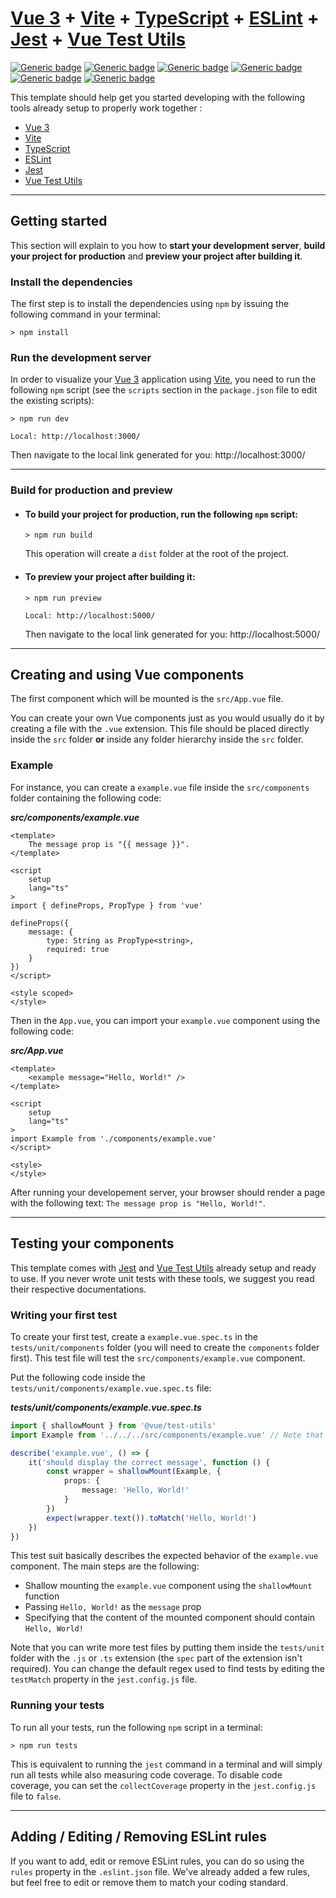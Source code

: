 # [Vue 3](https://v3.vuejs.org/) + [Vite](https://vitejs.dev/guide/) + [TypeScript](https://www.typescriptlang.org/) + [ESLint](https://eslint.org/) + [Jest](https://jestjs.io/fr/) + [Vue Test Utils](https://vue-test-utils.vuejs.org/)

[![Generic badge](https://img.shields.io/badge/Vue-3.2.25-41B883.svg)](https://shields.io/)
[![Generic badge](https://img.shields.io/badge/Vite-2.7.2-B143FE.svg)](https://shields.io/)
[![Generic badge](https://img.shields.io/badge/TypeScript-4.4.4-3178C6.svg)](https://shields.io/)
[![Generic badge](https://img.shields.io/badge/ESLint-8.4.1-7C7CEA.svg)](https://shields.io/)
[![Generic badge](https://img.shields.io/badge/Jest-26.6.3-913F56.svg)](https://shields.io/)
[![Generic badge](https://img.shields.io/badge/Vue_Test_Utils-2.0.0_rc.17-41B883.svg)](https://shields.io/)

This template should help get you started developing with the following tools already setup to properly work together :
- [Vue 3](https://v3.vuejs.org/)
- [Vite](https://vitejs.dev/guide/)
- [TypeScript](https://www.typescriptlang.org/)
- [ESLint](https://eslint.org/)
- [Jest](https://jestjs.io/fr/)
- [Vue Test Utils](https://vue-test-utils.vuejs.org/)

---

## Getting started

This section will explain to you how to **start your development server**, **build your project for production** and **preview your project after building it**.

### Install the dependencies

The first step is to install the dependencies using `npm` by issuing the following command in your terminal:
````
> npm install
````

### Run the development server 

In order to visualize your [Vue 3](https://v3.vuejs.org/) application using [Vite](https://vitejs.dev/guide/), you need to run the following `npm` script (see the `scripts` section in the `package.json` file to edit the existing scripts):
````
> npm run dev

Local: http://localhost:3000/
````
Then navigate to the local link generated for you: http://localhost:3000/

---

### Build for production and preview

- #### To build your project for production, run the following `npm` script:
  ````
  > npm run build
  ````
  This operation will create a `dist` folder at the root of the project.

- #### To preview your project after building it:
  ``` 
  > npm run preview
  
  Local: http://localhost:5000/
  ````
  Then navigate to the local link generated for you: http://localhost:5000/

---

## Creating and using Vue components

The first component which will be mounted is the `src/App.vue` file.

You can create your own Vue components just as you would usually do it by creating a file with the `.vue` extension. 
This file should be placed directly inside the `src` folder **or** inside any folder hierarchy inside the `src` folder.

### Example

For instance, you can create a `example.vue` file inside the `src/components` folder containing the following code:

**_src/components/example.vue_**
``` vue
<template>
    The message prop is "{{ message }}".
</template>

<script
    setup
    lang="ts"
>
import { defineProps, PropType } from 'vue'

defineProps({
    message: {
        type: String as PropType<string>,
        required: true
    }
})
</script>

<style scoped>
</style>
```

Then in the `App.vue`, you can import your `example.vue` component using the following code:

**_src/App.vue_**
``` vue
<template>
    <example message="Hello, World!" />
</template>

<script
    setup
    lang="ts"
>
import Example from './components/example.vue'
</script>

<style>
</style>
```

After running your developement server, your browser should render a page with the following text: 
`The message prop is "Hello, World!"`.

---

## Testing your components  

This template comes with [Jest](https://jestjs.io/fr/) and [Vue Test Utils](https://vue-test-utils.vuejs.org/) already setup and ready to use.
If you never wrote unit tests with these tools, we suggest you read their respective documentations.

### Writing your first test
To create your first test, create a `example.vue.spec.ts` in the `tests/unit/components` folder (you will need to create the `components` folder first). 
This test file will test the `src/components/example.vue` component.

Put the following code inside the `tests/unit/components/example.vue.spec.ts` file:

**_tests/unit/components/example.vue.spec.ts_**
``` ts
import { shallowMount } from '@vue/test-utils'
import Example from '../../../src/components/example.vue' // Note that the '.vue' extension is required here

describe('example.vue', () => {
    it('should display the correct message', function () {
        const wrapper = shallowMount(Example, {
            props: {
                message: 'Hello, World!'
            }
        })
        expect(wrapper.text()).toMatch('Hello, World!')
    })
})
```

This test suit basically describes the expected behavior of the `example.vue` component.
The main steps are the following: 
- Shallow mounting the `example.vue` component using the `shallowMount` function
- Passing `Hello, World!` as the `message` prop
- Specifying that the content of the mounted component should contain `Hello, World!`

Note that you can write more test files by putting them inside the `tests/unit` folder with the `.js` or `.ts` extension (the `spec` part of the extension isn't required).
You can change the default regex used to find tests by editing the `testMatch` property in the `jest.config.js` file.

### Running your tests

To run all your tests, run the following `npm` script in a terminal:
```
> npm run tests
```

This is equivalent to running the `jest` command in a terminal and will simply run all tests while also measuring code coverage.
To disable code coverage, you can set the `collectCoverage` property in the `jest.config.js` file to `false`.

---

## Adding / Editing / Removing ESLint rules

If you want to add, edit or remove ESLint rules, you can do so using the `rules` property in the `.eslint.json` file.
We've already added a few rules, but feel free to edit or remove them to match your coding standard.
